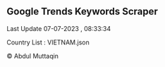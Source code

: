 

## Google Trends Keywords Scraper 
 
Last Update 07-07-2023 , 08:33:34

Country List :
VIETNAM.json



© Abdul Muttaqin 
